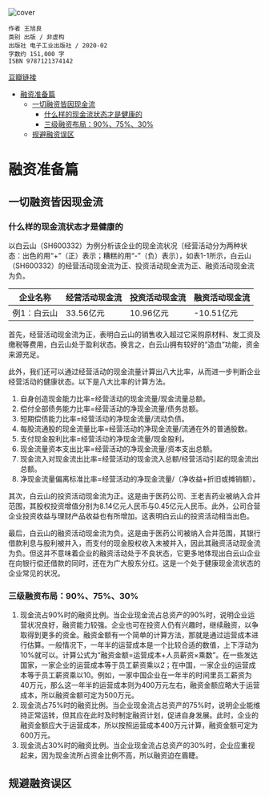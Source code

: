 ![cover](https://img2.doubanio.com/view/subject/s/public/s33590593.jpg)

    作者 王旭良
    类别 出版 / 非虚构
    出版社 电子工业出版社 / 2020-02
    字数约 151,000 字
    ISBN 9787121374142

[豆瓣链接](https://book.douban.com/subject/34940818/)

- [融资准备篇](#融资准备篇)
  - [一切融资皆因现金流](#一切融资皆因现金流)
    - [什么样的现金流状态才是健康的](#什么样的现金流状态才是健康的)
    - [三级融资布局：90%、75%、30%](#三级融资布局907530)
  - [规避融资误区](#规避融资误区)

# 融资准备篇
## 一切融资皆因现金流
### 什么样的现金流状态才是健康的
以白云山（SH600332）为例分析该企业的现金流状况〔经营活动分为两种状态：出色的用“+”（正）表示；糟糕的用“-”（负）表示〕，如表1-1所示，白云山（SH600332）的经营活动现金流为正、投资活动现金流为正、融资活动现金流为负。

企业名称 | 经营活动现金流 | 投资活动现金流 | 融资活动现金流
-----|---------|---------|--------
例1：白云山 | 33.56亿元 | 10.96亿元 | -10.51亿元

首先，经营活动现金流为正，表明白云山的销售收入超过它采购原材料、发工资及缴税等费用，白云山处于盈利状态。换言之，白云山拥有较好的“造血”功能，资金来源充足。

此外，我们还可以通过经营活动的现金流量计算出八大比率，从而进一步判断企业经营活动的健康状态。以下是八大比率的计算方法。

1. 自身创造现金能力比率=经营活动的现金流量/现金流量总额。
2. 偿付全部债务能力比率=经营活动的净现金流量/债务总额。
3. 短期偿债能力比率=经营活动的净现金流量/流动负债。
4. 每股流通股的现金流量比率=经营活动的净现金流量/流通在外的普通股数。
5. 支付现金股利比率=经营活动的净现金流量/现金股利。
6. 现金流量资本支出比率=经营活动的净现金流量/资本支出总额。
7. 现金流入对现金流出比率=经营活动的现金流入总额/经营活动引起的现金流出总额。
8. 净现金流量偏离标准比率=经营活动的净现金流量/（净收益+折旧或摊销额）。

其次，白云山的投资活动现金流为正。这是由于医药公司、王老吉药业被纳入合并范围，其股权投资增值分别为8.14亿元人民币与0.45亿元人民币。此外，公司合营企业投资收益与理财产品收益也有所增加。这表明白云山的投资活动相当出色。

最后，白云山的融资活动现金流为负。这是由于医药公司被纳入合并范围，其银行借款利息与股利被并入，而支付的现金股权收入未被并入，因此其融资活动现金流为负。但这并不意味着企业的融资活动处于不良状态，它更多地体现出白云山企业在向银行偿还借款的同时，还在为广大股东分红。这是一个处于健康现金流状态的企业常见的状况。

### 三级融资布局：90%、75%、30%
1. 现金流占90%时的融资比例。当企业现金流占总资产的90%时，说明企业运营状况良好，融资能力较强。企业也可在投资人仍有兴趣时，继续融资，以争取得到更多的资金。融资金额有一个简单的计算方法，那就是通过运营成本进行估算。一般情况下，一年半的运营成本是一个比较合适的数值，上下浮动为10%就可以。计算公式为“融资金额=运营成本+人员薪资×乘数”。在一些发达国家，一家企业的运营成本等于员工薪资乘以2；在中国，一家企业的运营成本等于员工薪资乘以10。例如，一家中国企业在一年半的时间里员工薪资为40万元，那么这一年半的运营成本则为400万元左右，融资金额应略大于运营成本，所以融资金额可定为500万元。
2. 现金流占75%时的融资比例。当企业现金流占总资产的75%时，说明企业能维持正常运转，但其应在此时及时制定融资计划，促进自身发展。此时，企业的融资金额应大于运营成本，所以按照运营成本400万元计算，融资金额可定为600万元。
3. 现金流占30%时的融资比例。当企业现金流占总资产的30%时，企业应重视起来，因为现金流所占资金比例不高，所以融资迫在眉睫。

## 规避融资误区

































